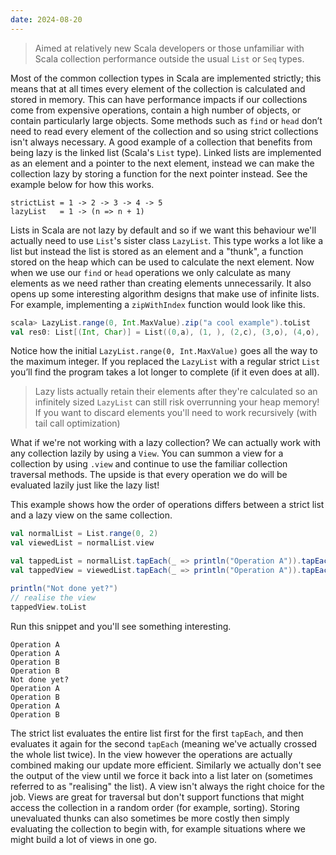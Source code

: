 ```yaml
---
date: 2024-08-20
---
```


> Aimed at relatively new Scala developers or those unfamiliar with Scala collection performance outside the usual `List` or `Seq` types.
<!-- truncate -->

Most of the common collection types in Scala are implemented strictly; this means that at all times every element of the collection is calculated and stored in memory. This can have performance impacts if our collections come from expensive operations, contain a high number of objects, or contain particularly large objects. Some methods such as `find` or `head` don’t need to read every element of the collection and so using strict collections isn't always necessary. A good example of a collection that benefits from being lazy is the linked list (Scala's `List` type). Linked lists are implemented as an element and a pointer to the next element, instead we can make the collection lazy by storing a function for the next pointer instead. See the example below for how this works.

```
strictList = 1 -> 2 -> 3 -> 4 -> 5
lazyList   = 1 -> (n => n + 1)
```

Lists in Scala are not lazy by default and so if we want this behaviour we'll actually need to use `List`'s sister class `LazyList`. This type works a lot like a list but instead the list is stored as an element and a "thunk", a function stored on the heap which can be used to calculate the next element. Now when we use our `find` or `head` operations we only calculate as many elements as we need rather than creating elements unnecessarily. It also opens up some interesting algorithm designs that make use of infinite lists. For example, implementing a `zipWithIndex` function would look like this.

```scala
scala> LazyList.range(0, Int.MaxValue).zip("a cool example").toList
val res0: List[(Int, Char)] = List((0,a), (1, ), (2,c), (3,o), (4,o), (5,l), (6, ), (7,e), (8,x), (9,a), (10,m), (11,p), (12,l), (13,e))
```

Notice how the initial `LazyList.range(0, Int.MaxValue)` goes all the way to the maximum integer. If you replaced the `LazyList` with a regular strict `List` you’ll find the program takes a lot longer to complete (if it even does at all).

> Lazy lists actually retain their elements after they're calculated so an infinitely sized `LazyList` can still risk overrunning your heap memory! If you want to discard elements you'll need to work recursively (with tail call optimization)

What if we're not working with a lazy collection? We can actually work with any collection lazily by using a `View`. You can summon a view for a collection by using `.view` and continue to use the familiar collection traversal methods. The upside is that every operation we do will be evaluated lazily just like the lazy list! 

This example shows how the order of operations differs between a strict list and a lazy view on the same collection. 

```scala
val normalList = List.range(0, 2)
val viewedList = normalList.view

val tappedList = normalList.tapEach(_ => println("Operation A")).tapEach(_ => println("Operation B"))
val tappedView = viewedList.tapEach(_ => println("Operation A")).tapEach(_ => println("Operation B"))

println("Not done yet?")
// realise the view
tappedView.toList
```

Run this snippet and you'll see something interesting.

```
Operation A
Operation A
Operation B
Operation B
Not done yet?
Operation A
Operation B
Operation A
Operation B
```

The strict list evaluates the entire list first for the first `tapEach`, and then evaluates it again for the second `tapEach` (meaning we've actually crossed the whole list twice). In the view however the operations are actually combined making our update more efficient. Similarly we actually don't see the output of the view until we force it back into a list later on (sometimes referred to as "realising" the list). A view isn't always the right choice for the job. Views are great for traversal but don't support functions that might access the collection in a random order (for example, sorting). Storing unevaluated thunks can also sometimes be more costly then simply evaluating the collection to begin with, for example situations where we might build a lot of views in one go.
